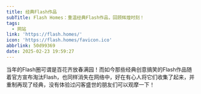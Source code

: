 ```yaml
---
title: 经典Flash作品
subTitle: Flash Homes：重温经典Flash作品，回顾辉煌时刻！
tags:
  - 网站
link: 'https://flash.homes/'
icon: 'https://flash.homes/favicon.ico'
abbrlink: 50d99369
date: 2025-02-23 19:59:27
---
```


当年的Flash圈可谓是百花齐放春满园！而如今那些经典创意搞笑的Flash作品随着官方宣布淘汰Flash，也同样消失在网络中，好在有心人将它们收集了起来，并重制再现了经典，没有体验过闪客盛世的朋友们可以观摩一下！